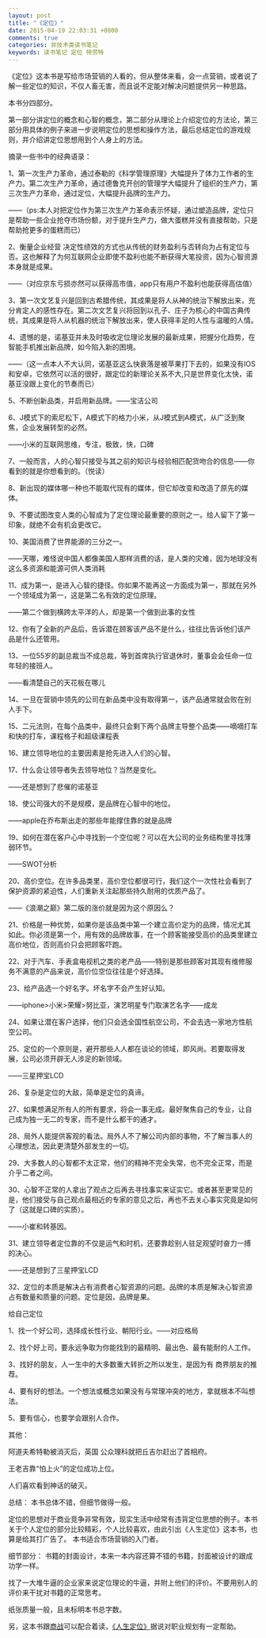 ```yaml
---
layout: post
title: "《定位》"
date: 2015-04-19 22:03:31 +0800
comments: true
categories: 非技术类读书笔记
keywords: 读书笔记 定位 特劳特
---
```


《定位》这本书是写给市场营销的人看的，但从整体来看，会一点营销，或者说了解一些定位的知识，不仅人畜无害，而且说不定能对解决问题提供另一种思路。

<!--more-->

本书分四部分。

第一部分讲定位的概念和心智的概念，第二部分从理论上介绍定位的方法论，第三部分用具体的例子来进一步说明定位的思想和操作方法，最后总结定位的游戏规则，并介绍讲定位思想用到个人身上的方法。

摘录一些书中的经典语录：

1、第一次生产力革命，通过泰勒的《科学管理原理》大幅提升了体力工作者的生产力。第二次生产力革命，通过德鲁克开创的管理学大幅提升了组织的生产力，第三次生产力革命，通过定位，大幅提升品牌的生产力。

——（ps:本人对把定位作为第三次生产力革命表示怀疑，通过塑造品牌，定位只是帮助一些企业抢夺市场份额，对于提升生产力，做大蛋糕并没有直接帮助，只是帮助抢更多的蛋糕而已）

2、衡量企业经营 决定性绩效的方式也从传统的财务盈利与否转向为占有定位与否。这也解释了为何互联网企业即使不盈利也能不断获得大笔投资，因为心智资源本身就是成果。

——（对应京东亏损亦然可以获得高市值，app只有用户不盈利也能获得高估值）

3、第一次文艺复兴是回到古希腊传统，其成果是将人从神的统治下解放出来，充分肯定人的感性存在。第二次文艺复兴将回到以孔子、庄子为核心的中国古典传统，其成果是将人从机器的统治下解放出来，使人获得丰足的人性与温暖的人情。

4、遗憾的是，诺基亚并未及时吸收定位理论发展的最新成果，把握分化趋势，在智能手机推出新品牌，如今陷入新的困境。

——（这一点本人不大认同，诺基亚这么快衰落是被苹果打下去的，如果没有IOS和安卓，它依然可以活的很好，跟定位的新理论关系不大,只是世界变化太快，诺基亚没跟上变化的节奏而已）

5、不断创新品类，并启用新品牌。——宝洁公司

6、J模式下的索尼松下，A模式下的格力小米，从J模式到A模式，从广泛到聚焦，企业发展转型的必然。

——小米的互联网思维，专注，极致，快，口碑

7、一般而言，人的心智只接受与其之前的知识与经验相匹配货吻合的信息——你看到的就是你想看到的。（悦读）

8、新出现的媒体哪一种也不能取代现有的媒体，但它却改变和改造了原先的媒体。

9、不要试图改变人类的心智成为了定位理论最重要的原则之一。给人留下了第一印象，就绝不会有机会更改它。

10、美国消费了世界能源的三分之一。

——天哪，难怪说中国人都像美国人那样消费的话，是人类的灾难，因为地球没有这么多资源和能源可供人类消耗

11、成为第一，是进入心智的捷径。你如果不能再这一方面成为第一，那就在另外一个领域成为第一，这是第二名有效的定位原理。

——第二个做到横跨太平洋的人，却是第一个做到此事的女性

12、你有了全新的产品后，告诉潜在顾客该产品不是什么，往往比告诉他们该产品是什么还管用。

13、一位55岁的副总裁当不成总裁，等到首席执行官退休时，董事会会任命一位年轻的接班人。

——看清楚自己的天花板在哪儿

14、一旦在营销中领先的公司在新品类中没有取得第一，该产品通常就会败在别人手下。

15、二元法则，在每个品类中，最终只会剩下两个品牌主导整个品类——嘀嘀打车和快的打车，课程格子和超级课程表

16、建立领导地位的主要因素是抢先进入人们的心智。

17、什么会让领导者失去领导地位？当然是变化。

——还是想到了悲催的诺基亚

18、使公司强大的不是规模，是品牌在心智中的地位。

——apple在乔布斯出走的那些年能撑住靠的就是品牌

19、如何在潜在客户心中寻找到一个空位呢？可以在大公司的业务结构里寻找薄弱环节。

——SWOT分析

20、高价空位。在许多品类里，高价空位都很可行，我们这个一次性社会看到了保护资源的紧迫性，人们重新关注起那些持久耐用的优质产品了。

——《浪潮之巅》第二版的涨价就是因为这个原因么？

21、价格是一种优势，如果你是该品类中第一个建立高价定为的品牌，情况尤其如此。你必须是第一个，用有效的品牌故事，在一个顾客能接受高价的品类里建立高价地位，否则高价只会把顾客吓跑。

22、对于汽车、手表盒电视机之类的老产品——特别是那些顾客对其现有维修服务不满意的产品来说，高价位空位往往是个好选择。

23、给产品选一个好名字。坏名字不会产生好认知。

——iphone>小米>荣耀>努比亚，演艺明星专门取演艺名字——成龙

24、如果让潜在客户选择，他们只会选全国性航空公司，不会去选一家地方性航空公司。

25、定位的一个原则是，避开那些人人都在谈论的领域，即风尚。若要取得发展，公司必须开辟无人涉足的新领域。

——三星押宝LCD

26、复杂是定位的大敌，简单是定位的真谛。

27、如果想满足所有人的所有要求，将会一事无成。最好聚焦自己的专业，让自己成为独一无二的专家，而不是什么都干的通才。

28、局外人能提供客观的看法。局外人不了解公司内部的事物，不了解当事人的心理想法，因此更清楚外部发生的一切。

29、大多数人的心智都不太正常，他们的精神不完全失常，也不完全正常，而是介乎二者之间。

30、心智不正常的人拿出了观点之后再去寻找事实来证实它。或者甚至更常见的是，他们接受与自己观点最相近的专家的意见之后，再也不去关心事实究竟是如何了（这就是口碑的实质）。

——小崔和转基因。

31、建立领导者定位靠的不仅是运气和时机，还要靠趁别人驻足观望时奋力一搏的决心。

——还是想到了三星押宝LCD

32、定位的本质是解决占有消费者心智资源的问题。品牌的本质是解决心智资源占有数量和质量的问题。定位是因，品牌是果。


给自己定位

1、找一个好公司，选择成长性行业、朝阳行业。——对应格局

2、找个好上司，要永远争取为你能找到的最精明、最出色、最有能耐的人工作。

3、找好的朋友，人一生中的大多数重大转折之所以发生，是因为有 商界朋友的推荐。

4、要有好的想法。一个想法或概念如果没有与常理冲突的地方，拿就根本不叫想法。

5、要有信心，也要学会跟别人合作。


其他：

阿道夫希特勒被消灭后，英国 公众理科就把丘吉尔赶出了首相府。

王老吉靠“怕上火”的定位成功上位。

人们喜欢看到神话的破灭。


总结：
本书总体不错，但细节做得一般。

定位的思想对于商业竞争非常有效，现实生活中经常有违背定位思想的例子。本书关于个人定位的部分比较精彩，个人比较喜欢，由此引出《人生定位》这本书，也算是给其打广告了。
本书适合市场营销的入门者。

细节部分：
书籍的封面设计，本来一本内容还算不错的书籍，封面被设计的跟成功学一样。

找了一大堆牛逼的企业家来说定位理论的牛逼，并附上他们的评价。不要用别人的评价来干扰对书籍的正常思考。

纸张质量一般，且未标明本书总字数。

另，这本书跟[商战](http://book.douban.com/subject/5432449/)可以配合着读，[《人生定位》](http://book.douban.com/subject/6801742/)据说对职业规划有一定帮助。
